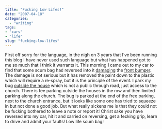 ```yaml
---
title: "Fucking Low Lifes!"
date: "2007-04-18"
categories: 
  - "writing"
tags:
- "cars"
- "life"
slug: "fucking-low-lifes"
---
```


First off sorry for the language, in the nigh on 3 years that I’ve been running this blog I have never used such language but what has happened got to me so much that I think it warrants it. This morning I came out to my car to find that some scum bag had reversed into it [damaging][1] the [front bumper][2]. The damage is not serious but it has removed the paint down to the plastic which will require a re-spray, but it is the principle of the event. I park my bug [outside the house][3] which is not a public through road, just access to the church. There is fee parking outside the houses in the row and then limited parking along the church. The bug is parked at the end of the free parking, next to the church entrance, but it looks like some one has tried to squeeze in but not done a good job. But what really sickens me is that they could not be fucking bothered to leave a note or report it! Christ sake you have reversed into my car, hit it and carried on reversing, get a fecking grip, learn to drive and admit your faults! Low life scum bag!

[1]:	https://farm1.static.flickr.com/175/464194583_687d8492ee.jpg
[2]:	https://farm1.static.flickr.com/173/464194587_1bd927406e.jpg
[3]:	https://farm1.static.flickr.com/192/464194599_c3decad020.jpg